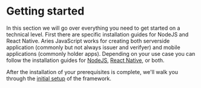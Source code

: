 # Getting started

In this section we will go over everything you need to get started on a technical level. First there are specific installation guides for NodeJS and React Native. Aries JavaScript works for creating both serverside application (commonly but not always issuer and verifyer) and mobile applications (commonly holder apps). Depending on your use case you can follow the installation guides for [NodeJS](./installation/nodejs/index.md), [React Native](/installation/react-native/index.md), or both.

After the installation of your prerequisites is complete, we'll walk you through the [initial setup](./set-up/index.md) of the framework.

